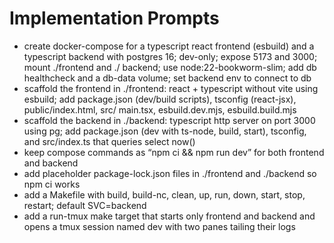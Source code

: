 

# Implementation Prompts

- create docker-compose for a typescript react frontend (esbuild) and a typescript
backend with postgres 16; dev-only; expose 5173 and 3000; mount ./frontend and ./
backend; use node:22-bookworm-slim; add db healthcheck and a db-data volume; set
backend env to connect to db
- scaffold the frontend in ./frontend: react + typescript without vite using esbuild;
add package.json (dev/build scripts), tsconfig (react-jsx), public/index.html, src/
main.tsx, esbuild.dev.mjs, esbuild.build.mjs
- scaffold the backend in ./backend: typescript http server on port 3000 using pg;
add package.json (dev with ts-node, build, start), tsconfig, and src/index.ts that
queries select now()
- keep compose commands as “npm ci && npm run dev” for both frontend and backend
- add placeholder package-lock.json files in ./frontend and ./backend so npm ci works
- add a Makefile with build, build-nc, clean, up, run, down, start, stop, restart;
default SVC=backend
- add a run-tmux make target that starts only frontend and backend and opens a tmux
session named dev with two panes tailing their logs